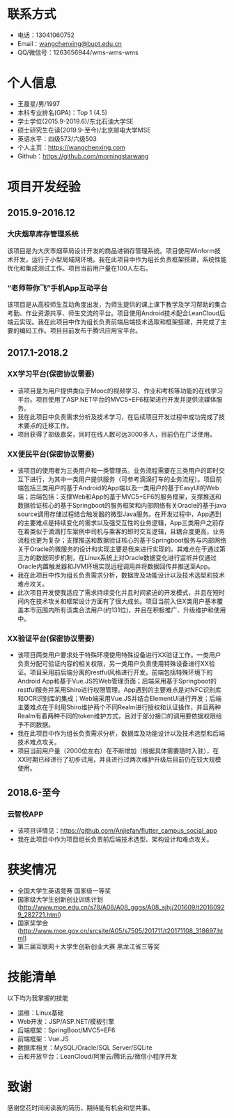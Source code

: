 # 联系方式
- 电话：13041060752
- Email：wangchenxing@bupt.edu.cn
- QQ/微信号：1263656944/wms-wms-wms
# 个人信息
 - 王晨星/男/1997 
 - 本科专业排名(GPA)：Top 1 (4.5)
 - 学士学位(2015.9-2019.6)/东北石油大学SE
 - 硕士研究生在读(2019.9-至今)/北京邮电大学MSE
 - 英语水平：四级573/六级503
 - 个人主页：https://wangchenxing.com
 - Github：https://github.com/morningstarwang
# 项目开发经验
## 2015.9-2016.12
### 大庆烟草库存管理系统 
该项目是为大庆市烟草局设计开发的商品进销存管理系统。项目使用Winform技术开发，运行于小型局域网环境。我在此项目中作为组长负责框架搭建，系统性能优化和集成测试工作。项目当前用户量在100人左右。
### “老师带你飞”手机App互动平台 
该项目是从高校师生互动角度出发，为师生提供的课上课下教学及学习帮助的集合考勤、作业资源共享、师生交流的平台。项目使用Android技术配合LeanCloud后端云实现。我在此项目中作为组长负责前端后端技术选取和框架搭建，并完成了主要的编码工作。项目目前发布于腾讯应用宝平台。
## 2017.1-2018.2
### XX学习平台(保密协议需要)
- 该项目是为用户提供类似于Mooc的视频学习、作业和考核等功能的在线学习平台。项目使用了ASP.NET平台的MVC5+EF6框架进行开发并提供流媒体服务。
- 我在此项目中负责需求分析及技术学习，在后续项目开发过程中成功完成了技术要点的迁移工作。
- 项目获得了部级嘉奖，同时在线人数可达3000多人，目前仍在广泛使用。
### XX便民平台(保密协议需要)
- 该项目的使用者为三类用户和一类管理员。业务流程需要在三类用户的即时交互下进行，为其中一类用户提供服务（可参考滴滴打车的业务流程）。项目前端包括三类用户的基于Android的App端以及一类用户的基于EasyUI的Web端；后端包括：支撑Web和App的基于MVC5+EF6的服务框架，支撑推送和数据验证核心的基于Springboot的服务框架和内部网络有关Oracle的基于java source调用存储过程结合触发器的微型Java服务。在开发过程中，App遇到的主要难点是持续变化的需求以及强交互性的业务逻辑，App三类用户之前存在着类似于滴滴打车案例中司机与乘客的即时交互逻辑，且耦合度更高，业务流程也更为复杂；支撑推送和数据验证核心的基于Springboot服务与内部网络关于Oracle的微服务的设计和实现主要是我来进行实现的。其难点在于通过第三方的数据同步机制，在Linux系统上对Oracle数据变化进行监听并仅通过Oracle内置触发器和JVM环境实现远程调用并将数据回传并推送至App。
- 我在此项目中作为组长负责需求分析，数据库及功能设计以及技术选型和技术难点攻关。
- 此次项目开发使我适应了需求持续变化并且时间紧迫的开发模式，并且在短时间内在技术攻关和框架设计方面有了很大成长。项目当前入住X类用户基本覆盖本市范围内所有该类合法用户(约131位)，并且在积极推广、升级维护和使用中。
### XX验证平台(保密协议需要)
- 该项目两类用户要求处于特殊环境使用特殊设备进行XX验证工作。一类用户负责分配可验证内容的相关权限，另一类用户负责使用特殊设备进行XX验证。项目采用前后端分离的restful风格进行开发。前端包括特殊环境下的Android App和基于Vue.JS的Web管理页面；后端采用基于Springboot的restful服务并采用Shiro进行权限管理。App遇到的主要难点是对NFC识别库和OCR识别库的集成；Web端采用Vue.JS并结合ElementUI进行开发；后端主要难点在于利用Shiro维护两个不同Realm进行授权和认证操作，并且两种Realm有着两种不同的token维护方式，且对于部分接口的调用要依据权限给予不同数据。
- 我在此项目中作为组长负责需求分析，数据库及功能设计以及技术选型和后端技术难点攻关。
- 项目当前用户量（2000位左右）在不断增加（根据具体需要随时入驻），在XX时期已经进行了初步试用，并且进行过两次维护升级后目前仍在较大规模使用。
## 2018.6-至今
### 云智校APP
- 该项目详情见：https://github.com/Anjiefan/flutter_campus_social_app
- 我在此项目中作为项目组长负责前后端技术选型、架构设计和难点攻关。

# 获奖情况
  - 全国大学生英语竞赛 国家级一等奖
  - 国家级大学生创新创业训练计划(http://www.moe.edu.cn/s78/A08/A08_gggs/A08_sjhj/201609/t20160929_282721.html)
  - 国家奖学金(http://www.moe.gov.cn/srcsite/A05/s7505/201711/t20171108_318697.html)
- 第三届互联网＋大学生创新创业大赛 黑龙江省三等奖
# 技能清单
以下均为我掌握的技能
- 运维：Linux基础
- Web开发：JSP/ASP.NET/模板引擎
- 后端框架：SpringBoot/MVC5+EF6
- 前端框架：Vue.JS
- 数据库相关：MySQL/Oracle/SQL Server/SQLite
- 云和开放平台：LeanCloud/阿里云/腾讯云/微信小程序开发
# 致谢
感谢您花时间阅读我的简历，期待能有机会和您共事。
      

